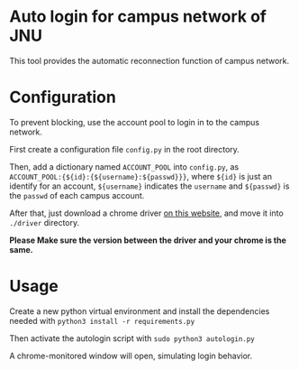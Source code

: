 # Auto login for campus network of JNU

This tool provides the automatic reconnection function of campus network.



# Configuration
To prevent blocking, use the account pool to login in to the campus network.

First create a configuration file `config.py` in the root directory.

Then, add a dictionary named `ACCOUNT_POOL` into `config.py`, as `ACCOUNT_POOL:{${id}:{${username}:${passwd}}}`, where `${id}` is just an identify for an account, `${username}` indicates the `username` and `${passwd}` is the `passwd` of each campus account.


After that, just download a chrome driver [on this website](http://chromedriver.storage.googleapis.com/index.html), and move it into `./driver` directory.

**Please Make sure the version between the driver and your chrome is the same.**



# Usage

Create a new python virtual environment and install the dependencies needed with `python3 install -r requirements.py`

Then activate the autologin script with `sudo python3 autologin.py`

A chrome-monitored window will open, simulating login behavior.